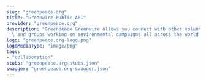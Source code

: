 ```yaml
---
slug: "greenpeace-org"
title: "Greenwire Public API"
provider: "greenpeace.org"
description: "Greenpeace Greenwire allows you connect with other volunteers, activists\
  \ and groups working on environmental campaigns all across the world!"
logo: "greenpeace.org-logo.png"
logoMediaType: "image/png"
tags:
- "collaboration"
stubs: "greenpeace.org-stubs.json"
swagger: "greenpeace.org-swagger.json"
---
```

